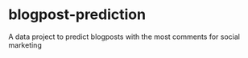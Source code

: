 # blogpost-prediction
A data project to predict blogposts with the most comments for social marketing  
